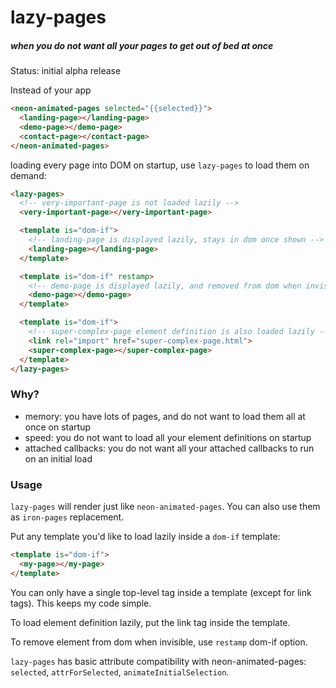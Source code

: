 # lazy-pages
##### when you do not want all your pages to get out of bed at once

Status: initial alpha release

Instead of your app
```html
<neon-animated-pages selected="{{selected}}">
  <landing-page></landing-page>
  <demo-page></demo-page>
  <contact-page></contact-page>
</neon-animated-pages>
```
loading every page into DOM on startup, use `lazy-pages` to load them on demand:
```html
<lazy-pages>
  <!-- very-important-page is not loaded lazily -->
  <very-important-page></very-important-page>

  <template is="dom-if">
    <!-- landing-page is displayed lazily, stays in dom once shown -->
    <landing-page></landing-page>
  </template>

  <template is="dom-if" restamp>
    <!-- demo-page is displayed lazily, and removed from dom when invisible -->
    <demo-page></demo-page>
  </template>

  <template is="dom-if">
    <!-- super-complex-page element definition is also loaded lazily -->
    <link rel="import" href="super-complex-page.html">
    <super-complex-page></super-complex-page>
  </template>
</lazy-pages>

```

### Why?
- memory: you have lots of pages, and do not want to load them all at once on startup
- speed: you do not want to load all your element definitions on startup
- attached callbacks: you do not want all your attached callbacks to run on an initial load

### Usage

`lazy-pages` will render just like `neon-animated-pages`. You can also use them as `iron-pages` replacement.

Put any template you'd like to load lazily inside a `dom-if` template:

```html
<template is="dom-if">
  <my-page></my-page>
</template>
```

You can only have a single top-level tag inside a template (except for link tags). This keeps my code simple.

To load element definition lazily, put the link tag inside the template.

To remove element from dom when invisible, use `restamp` dom-if option.

`lazy-pages` has basic attribute compatibility with neon-animated-pages: `selected`, `attrForSelected`, `animateInitialSelection`.


